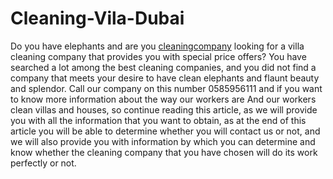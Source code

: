# Cleaning-Vila-Dubai
Do you have elephants and are you <a href="[tophservices.ae](https://tophservices.ae/)"> cleaningcompany</a> looking for a villa cleaning company that provides you with special price offers? You have searched a lot among the best cleaning companies, and you did not find a company that meets your desire to have clean elephants and flaunt beauty and splendor. Call our company on this number 0585956111 and if you want to know more information about the way our workers are And our workers clean villas and houses, so continue reading this article, as we will provide you with all the information that you want to obtain, as at the end of this article you will be able to determine whether you will contact us or not, and we will also provide you with information by which you can determine and know whether the cleaning company that you have chosen will do its work perfectly or not.

